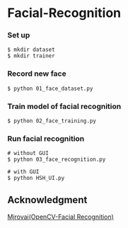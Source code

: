 # Facial-Recognition

### Set up
```
$ mkdir dataset
$ mkdir trainer
```

### Record new face
```
$ python 01_face_dataset.py
```

### Train model of facial recognition
```
$ python 02_face_training.py
```

### Run facial recognition
```
# without GUI
$ python 03_face_recognition.py

# with GUI
$ python HSH_UI.py
```

## Acknowledgment
[Mjrovai(OpenCV-Facial Recognition)](https://github.com/Mjrovai/OpenCV-Face-Recognition)
